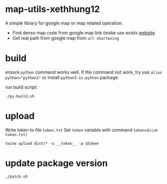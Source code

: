 # map-utils-xethhung12

A simple library for google map or map related operation.
* Find denso map code from google map link (make use exists [website](https://saibara.sakura.ne.jp/map/convgeo.cgi)
* Get real path from google map from `url shortening`

# build
ensure `python` command works well.
If the command not work, try use `alias python="python3"` or install `python3-is-python` package.

run build script:
```shell
./py-build.sh
```

# upload 
Write token to file `token.txt`
Set `token` variable with command `token=$(cat token.txt)`
```shell
twine upload dist/* -u __token__ -p $token
```

# update package version
```shell
./patch.sh
```